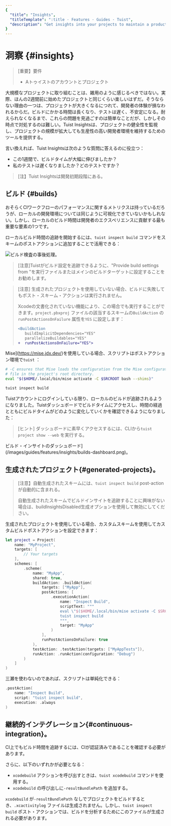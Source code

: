 ```yaml
---
{
  "title": "Insights",
  "titleTemplate": ":title · Features · Guides · Tuist",
  "description": "Get insights into your projects to maintain a product developer environment."
}
---
```

# 洞察 {#insights}

> [重要】要件
> - A<LocalizedLink href="/guides/server/accounts-and-projects">トゥイストのアカウントとプロジェクト</LocalizedLink>

大規模なプロジェクトに取り組むことは、雑用のように感じるべきではない。実際、ほんの2週間前に始めたプロジェクトと同じくらい楽しいはずだ。そうならない理由の一つは、プロジェクトが大きくなるにつれて、開発者の体験が損なわれるからだ。ビルドにかかる時間は長くなり、テストは遅く、不安定になる。耐えられなくなるまで、これらの問題を見過ごすのは簡単なことだが、しかしその時点で対処するのは難しい。Tuist
Insightsは、プロジェクトの健全性を監視し、プロジェクトの規模が拡大しても生産性の高い開発者環境を維持するためのツールを提供する。

言い換えれば、Tuist Insightsは次のような質問に答えるのに役立つ：
- この1週間で、ビルドタイムが大幅に伸びましたか？
- 私のテストは遅くなりましたか？どのテストですか？

> [注】Tuist Insightsは開発初期段階にある。

## ビルド {#builds}

おそらくCIワークフローのパフォーマンスに関するメトリクスは持っているだろうが、ローカルの開発環境については同じように可視化できていないかもしれない。しかし、ローカルのビルド時間は開発者のエクスペリエンスに貢献する最も重要な要素の1つです。

ローカルビルド時間の追跡を開始するには、`tuist inspect build` コマンドをスキームのポストアクションに追加することで活用できる：

![ビルド検査の事後処理](/images/guides/features/insights/inspect-build-scheme-post-action.png)。

> [注意]Tuistがビルド設定を追跡できるように、"Provide build settings from
> "を実行ファイルまたはメインのビルドターゲットに設定することをお勧めします。

> [注意]
> <LocalizedLink href="/guides/features/projects">生成されたプロジェクト</LocalizedLink>を使用していない場合、ビルドに失敗してもポスト・スキーム・アクションは実行されません。
> 
> Xcodeの文書化されていない機能により、この場合でも実行することができます。`project.pbxproj`
> ファイルの該当するスキームの`BuildAction` の`runPostActionsOnFailure` 属性を`YES` に設定します：
> 
> ```diff
> <BuildAction
>    buildImplicitDependencies="YES"
>    parallelizeBuildables="YES"
> +  runPostActionsOnFailure="YES">
> ```

Mise](https://mise.jdx.dev/)を使用している場合、スクリプトはポストアクション環境で`tuist` ：
```sh
# -C ensures that Mise loads the configuration from the Mise configuration
# file in the project's root directory.
eval "$($HOME/.local/bin/mise activate -C $SRCROOT bash --shims)"

tuist inspect build
```


Tuistアカウントにログインしている限り、ローカルのビルドが追跡されるようになりました。Tuistダッシュボードでビルドタイムにアクセスし、時間の経過とともにビルドタイムがどのように変化していくかを確認できるようになりました：


> [ヒント] ダッシュボードに素早くアクセスするには、CLIから`tuist project show --web` を実行する。

ビルド・インサイトのダッシュボード](/images/guides/features/insights/builds-dashboard.png)。

## 生成されたプロジェクト{#generated-projects}。

> [注意】自動生成されたスキームには、`tuist inspect build` post-actionが自動的に含まれる。
> 
> 自動生成されたスキームでビルドインサイトを追跡することに興味がない場合は、<LocalizedLink href="references/project-description/structs/tuist.generationoptions#buildinsightsdisabled">buildInsightsDisabled</LocalizedLink>生成オプションを使用して無効にしてください。

生成されたプロジェクトを使用している場合、カスタムスキームを使用してカスタム<LocalizedLink href="references/project-description/structs/buildaction#postactions">ビルドポストアクション</LocalizedLink>を設定できます：

```swift
let project = Project(
    name: "MyProject",
    targets: [
        // Your targets
    ],
    schemes: [
        .scheme(
            name: "MyApp",
            shared: true,
            buildAction: .buildAction(
                targets: ["MyApp"],
                postActions: [
                    .executionAction(
                        name: "Inspect Build",
                        scriptText: """
                        eval \"$($HOME/.local/bin/mise activate -C $SRCROOT bash --shims)\"
                        tuist inspect build
                        """,
                        target: "MyApp"
                    )
                ],
                runPostActionsOnFailure: true
            ),
            testAction: .testAction(targets: ["MyAppTests"]),
            runAction: .runAction(configuration: "Debug")
        )
    ]
)
```

三瀬を使わないのであれば、スクリプトは単純化できる：

```swift
.postAction(
    name: "Inspect Build",
    script: "tuist inspect build",
    execution: .always
)
```

## 継続的インテグレーション{#continuous-integration}。

CI上でもビルド時間を追跡するには、CIが<LocalizedLink href="/guides/integrations/continuous-integration#authentication">認証済み</LocalizedLink>であることを確認する必要があります。

さらに、以下のいずれかが必要となる：
- `xcodebuild`
  アクションを呼び出すときは、<LocalizedLink href="/cli/xcodebuild#tuist-xcodebuild">`tuist
  xcodebuild`</LocalizedLink> コマンドを使用する。
- `xcodebuild` の呼び出しに`-resultBundlePath` を追加する。

`xcodebuild` が`-resultBundlePath` なしでプロジェクトをビルドするとき、`.xcactivitylog`
ファイルは生成されません。しかし、`tuist inspect build`
ポスト・アクションでは、ビルドを分析するためにこのファイルが生成される必要があります。
